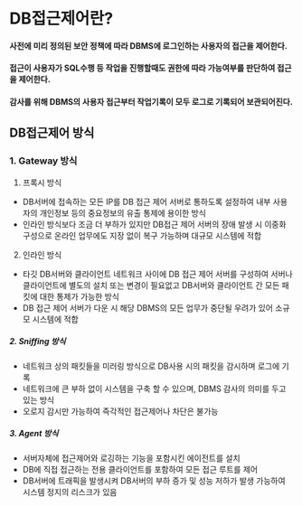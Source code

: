 # DB접근제어란?
#### 사전에 미리 정의된 보안 정책에 따라 DBMS에 로그인하는 사용자의 접근을 제어한다.
#### 접근이 사용자가 SQL수행 등 작업을 진행할때도 권한에 따라 가능여부를 판단하여 접근을 제어한다.
#### 감사를 위해 DBMS의 사용자 접근부터 작업기록이 모두 로그로 기록되어 보관되어진다.

## DB접근제어 방식
### 1. Gateway 방식
1) 프록시 방식  
- DB서버에 접속하는 모든 IP를 DB 접근 제어 서버로 통하도록 설정하여 내부 사용자의 개인정보 등의 중요정보의 유출 통제에 용이한 방식  
- 인라인 방식보다 조금 더 부하가 있지만 DB접근 제어 서버의 장애 발생 시 이중화 구성으로 온라인 업무에도 지장 없이 복구 가능하며 대규모 시스템에 적합
2) 인라인 방식  
- 타깃 DB서버와 클라이언트 네트워크 사이에 DB 접근 제어 서버를 구성하여 서버나 클라이언트에 별도의 설치 또는 변경이 필요없고 DB서버와 클라이언트 간 모든 패킷에 대한 통제가 가능한 방식  
- DB 접근 제어 서버가 다운 시 해당 DBMS의 모든 업무가 중단될 우려가 있어 소규모 시스템에 적합  
##### 2. Sniffing 방식
- 네트워크 상의 패킷들을 미러링 방식으로 DB사용 시의 패킷을 감시하며 로그에 기록  
- 네트워크에 큰 부하 없이 시스템을 구축 할 수 있으며, DBMS 감사의 의미를 두고 있는 방식  
- 오로지 감시만 가능하여 즉각적인 접근제어나 차단은 불가능  
##### 3. Agent 방식
- 서버자체에 접근제어와 로깅하는 기능을 포함시킨 에이전트를 설치  
- DB에 직접 접근하는 전용 클라이언트를 포함하여 모든 접근 루트를 제어  
- DB서버에 트래픽을 발생시켜 DB서버의 부하 증가 및 성능 저하가 발생 가능하여 시스템 정지의 리스크가 있음  


